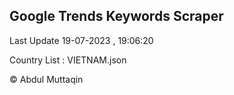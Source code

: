 

## Google Trends Keywords Scraper 
 
Last Update 19-07-2023 , 19:06:20

Country List :
VIETNAM.json



© Abdul Muttaqin 
